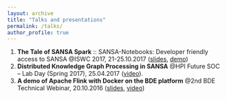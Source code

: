 ```yaml
---
layout: archive
title: "Talks and presentations"
permalink: /talks/
author_profile: true
---
```


1. **The Tale of SANSA Spark** :: SANSA-Notebooks: Developer friendly access to SANSA  @ISWC 2017, 21-25.10.2017 ([slides](https://web.archive.org/web/20180127125746/https://www.slideshare.net/GezimSejdiu/the-tale-of-sansa-spark-iswc-2017-demo), [demo](https://web.archive.org/web/20180127125746/https://youtu.be/aHCoWmzUJlE))
1. **Distributed Knowledge Graph Processing in SANSA**  @HPI Future SOC – Lab Day (Spring 2017), 25.04.2017 ([video](https://web.archive.org/web/20180127125746/http://www.tele-task.de/archive/video/html5/32700/)).
1. **A demo of Apache Flink with Docker on the BDE platform** @2nd BDE Technical Webinar, 20.10.2016 ([slides](https://web.archive.org/web/20180127125746/https://docs.google.com/presentation/d/1SGnIgtTXPzGbyImmq4NnsYN36U8h5jA3J5RQvE0rVsI/edit#slide=id.p3!), [video](https://web.archive.org/web/20180127125746/https://www.youtube.com/watch?v=1zHIhFDDdCg&feature=youtu.be))